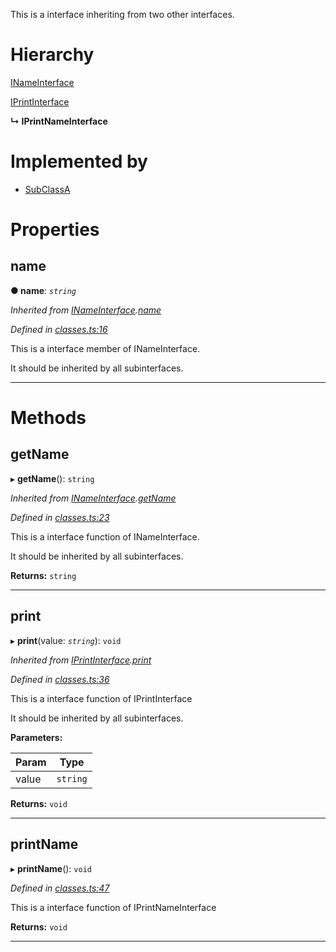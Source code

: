 

This is a interface inheriting from two other interfaces.

# Hierarchy

 [INameInterface](_classes_.inameinterface.md)

 [IPrintInterface](_classes_.iprintinterface.md)

**↳ IPrintNameInterface**

# Implemented by

* [SubClassA](../classes/_classes_.subclassa.md)

# Properties

<a id="name"></a>

##  name

**● name**: *`string`*

*Inherited from [INameInterface](_classes_.inameinterface.md).[name](_classes_.inameinterface.md#name)*

*Defined in [classes.ts:16](https://github.com/tgreyuk/typedoc-plugin-markdown/blob/master/test/src/classes.ts#L16)*

This is a interface member of INameInterface.

It should be inherited by all subinterfaces.

___

# Methods

<a id="getname"></a>

##  getName

▸ **getName**(): `string`

*Inherited from [INameInterface](_classes_.inameinterface.md).[getName](_classes_.inameinterface.md#getname)*

*Defined in [classes.ts:23](https://github.com/tgreyuk/typedoc-plugin-markdown/blob/master/test/src/classes.ts#L23)*

This is a interface function of INameInterface.

It should be inherited by all subinterfaces.

**Returns:** `string`

___
<a id="print"></a>

##  print

▸ **print**(value: *`string`*): `void`

*Inherited from [IPrintInterface](_classes_.iprintinterface.md).[print](_classes_.iprintinterface.md#print)*

*Defined in [classes.ts:36](https://github.com/tgreyuk/typedoc-plugin-markdown/blob/master/test/src/classes.ts#L36)*

This is a interface function of IPrintInterface

It should be inherited by all subinterfaces.

**Parameters:**

| Param | Type |
| ------ | ------ |
| value | `string` |

**Returns:** `void`

___
<a id="printname"></a>

##  printName

▸ **printName**(): `void`

*Defined in [classes.ts:47](https://github.com/tgreyuk/typedoc-plugin-markdown/blob/master/test/src/classes.ts#L47)*

This is a interface function of IPrintNameInterface

**Returns:** `void`

___

